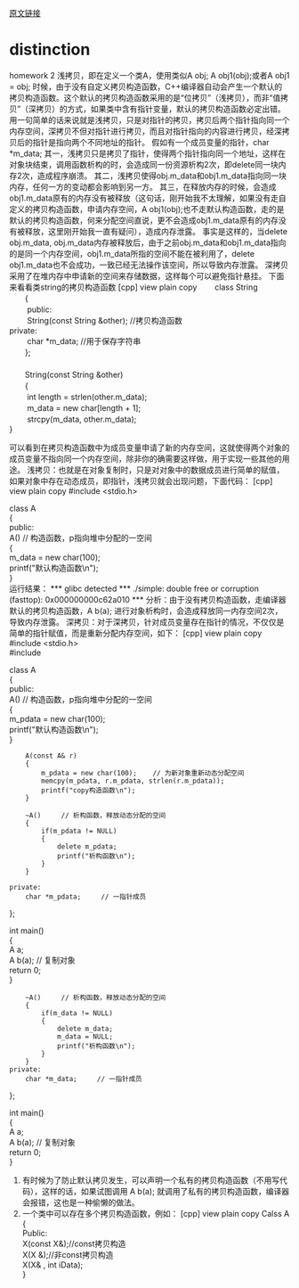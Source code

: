 <a href="http://blog.csdn.net/feitianxuxue/article/details/9275979">原文链接</a>

# distinction
homework 2
浅拷贝，即在定义一个类A，使用类似A obj;  A obj1(obj);或者A obj1 = obj; 时候，由于没有自定义拷贝构造函数，C++编译器自动会产生一个默认的拷贝构造函数。这个默认的拷贝构造函数采用的是“位拷贝”（浅拷贝），而非“值拷贝”（深拷贝）的方式，如果类中含有指针变量，默认的拷贝构造函数必定出错。
用一句简单的话来说就是浅拷贝，只是对指针的拷贝，拷贝后两个指针指向同一个内存空间，深拷贝不但对指针进行拷贝，而且对指针指向的内容进行拷贝，经深拷贝后的指针是指向两个不同地址的指针。
假如有一个成员变量的指针，char *m_data;
其一，浅拷贝只是拷贝了指针，使得两个指针指向同一个地址，这样在对象块结束，调用函数析构的时，会造成同一份资源析构2次，即delete同一块内存2次，造成程序崩溃。
其二，浅拷贝使得obj.m_data和obj1.m_data指向同一块内存，任何一方的变动都会影响到另一方。
其三，在释放内存的时候，会造成obj1.m_data原有的内存没有被释放（这句话，刚开始我不太理解，如果没有走自定义的拷贝构造函数，申请内存空间，A obj1(obj);也不走默认构造函数，走的是默认的拷贝构造函数，何来分配空间直说，更不会造成obj1.m_data原有的内存没有被释放，这里刚开始我一直有疑问），造成内存泄露。
事实是这样的，当delete obj.m_data, obj.m_data内存被释放后，由于之前obj.m_data和obj1.m_data指向的是同一个内存空间，obj1.m_data所指的空间不能在被利用了，delete obj1.m_data也不会成功，一致已经无法操作该空间，所以导致内存泄露。
深拷贝采用了在堆内存中申请新的空间来存储数据，这样每个可以避免指针悬挂。
    下面来看看类string的拷贝构造函数
[cpp] view plain copy
　　class String  
　　{  
　　    public:  
　　        String(const String &other);    //拷贝构造函数  
            private:  
　　        char *m_data;   //用于保存字符串  
　　};    
　　  
　　String(const String &other)  
　　{     
　　    int length = strlen(other.m_data);  
　　    m_data = new char[length + 1];  
　　    strcpy(m_data, other.m_data);  
}   

 可以看到在拷贝构造函数中为成员变量申请了新的内存空间，这就使得两个对象的成员变量不指向同一个内存空间，除非你的确需要这样做，用于实现一些其他的用途。
  浅拷贝：也就是在对象复制时，只是对对象中的数据成员进行简单的赋值，如果对象中存在动态成员，即指针，浅拷贝就会出现问题，下面代码：
[cpp] view plain copy
#include <stdio.h>  
  
class A  
{  
    public:  
        A()      // 构造函数，p指向堆中分配的一空间  
        {  
            m_data = new char(100);  
            printf("默认构造函数\n");  
        }  
        运行结果：
*** glibc detected *** ./simple: double free or corruption (fasttop): 0x000000000c62a010 ***
分析：由于没有拷贝构造函数，走编译器默认的拷贝构造函数，A b(a); 进行对象析构时，会造成释放同一内存空间2次，导致内存泄露。
 深拷贝：对于深拷贝，针对成员变量存在指针的情况，不仅仅是简单的指针赋值，而是重新分配内存空间，如下：
[cpp] view plain copy
#include <stdio.h>  
#include <string>  
  
class A  
{  
    public:  
        A()      // 构造函数，p指向堆中分配的一空间  
        {  
            m_pdata = new char(100);  
            printf("默认构造函数\n");  
        }  
  
        A(const A& r)  
        {  
            m_pdata = new char(100);    // 为新对象重新动态分配空间  
            memcpy(m_pdata, r.m_pdata, strlen(r.m_pdata));  
            printf("copy构造函数\n");  
        }  
  
        ~A()     // 析构函数，释放动态分配的空间  
        {  
            if(m_pdata != NULL)  
            {  
                delete m_pdata;  
                printf("析构函数\n");  
            }  
        }  
  
    private:  
        char *m_pdata;     // 一指针成员  
};  
  
int main()  
{  
    A a;  
    A b(a);   // 复制对象  
    return 0;  
}  

        ~A()     // 析构函数，释放动态分配的空间  
        {  
            if(m_data != NULL)  
            {  
                delete m_data;  
                m_data = NULL;  
                printf("析构函数\n");  
            }  
        }  
    private:  
        char *m_data;     // 一指针成员  
};  
  
int main()  
{  
    A a;  
    A b(a);   // 复制对象  
    return 0;  
}  
1. 有时候为了防止默认拷贝发生，可以声明一个私有的拷贝构造函数（不用写代码），这样的话，如果试图调用 A  b(a); 就调用了私有的拷贝构造函数，编译器会报错，这也是一种偷懒的做法。
2.  一个类中可以存在多个拷贝构造函数，例如：
[cpp] view plain copy
Calss A  
{  
Public:  
X(const X&);//const拷贝构造  
X(X &);//非const拷贝构造  
X(X& , int  iData);  
}  
